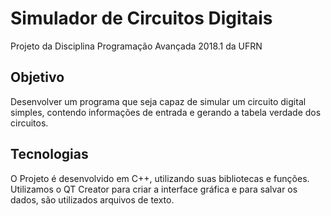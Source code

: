
# Simulador de Circuitos Digitais
Projeto da Disciplina Programação Avançada 2018.1 da UFRN

## Objetivo
Desenvolver um programa que seja capaz de simular um circuito digital simples, contendo informações de entrada e gerando a tabela verdade dos circuitos.

## Tecnologias
O Projeto é desenvolvido em C++, utilizando suas bibliotecas e funções. Utilizamos o QT Creator para criar a interface gráfica e para salvar os dados, são utilizados arquivos de texto.
